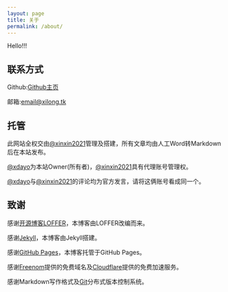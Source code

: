 ```yaml
---
layout: page
title: 关于
permalink: /about/
---
```

Hello!!!

## 联系方式

Github:[Github主页](https://github.com/xdayo)

邮箱:[email@xilong.tk](mailto:email@xilong.tk)

## 托管

此网站全权交由[@xinxin2021](mailto:email@xinxin2021.tk)管理及搭建，所有文章均由人工Word转Markdown后在本站发布。

[@xdayo](https://github.com/xdayo)为本站Owner(所有者)，[@xinxin2021](https://github.com/xinxin2021)具有代理账号管理权。

[@xdayo](https://github.com/xdayo)与[@xinxin2021](https://github.com/xinxin2021)的评论均为官方发言，请将这俩账号看成同一个。

## 致谢

感谢[开源博客LOFFER](https://fromendworld.github.io/LOFFER)，本博客由LOFFER改编而来。

感谢[Jekyll](https://github.com/jekyll/jekyll)，本博客由Jekyll搭建。

感谢[GitHub Pages](pages.github.com)，本博客托管于GitHub Pages。

感谢[Freenom](freenom.com)提供的免费域名及[Cloudflare](https://cloudflare.com)提供的免费加速服务。

感谢Markdown写作格式及[Git](https://git-scm.com)分布式版本控制系统。
